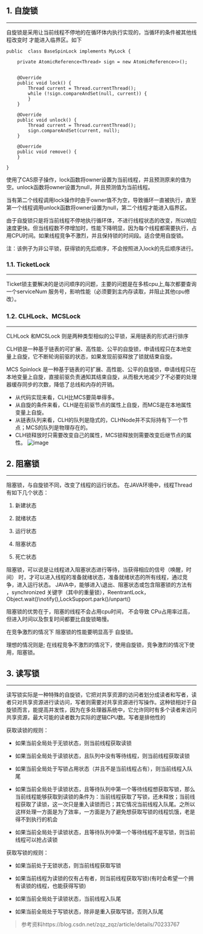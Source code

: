 ## 1. 自旋锁

---
自旋锁是采用让当前线程不停地的在循环体内执行实现的，当循环的条件被其他线程改变时 才能进入临界区。如下

```
public  class BaseSpinLock implements MyLock {

    private AtomicReference<Thread> sign = new AtomicReference<>();


    @Override
    public void lock() {
        Thread current = Thread.currentThread();
        while (!sign.compareAndSet(null, current)) {
        }
    }

    @Override
    public void unlock() {
        Thread current = Thread.currentThread();
        sign.compareAndSet(current, null);
    }

    @Override
    public void remove() {
    }

}
```
使用了CAS原子操作，lock函数将owner设置为当前线程，并且预测原来的值为空。unlock函数将owner设置为null，并且预测值为当前线程。

当有第二个线程调用lock操作时由于owner值不为空，导致循环一直被执行，直至第一个线程调用unlock函数将owner设置为null，第二个线程才能进入临界区。

由于自旋锁只是将当前线程不停地执行循环体，不进行线程状态的改变，所以响应速度更快。但当线程数不停增加时，性能下降明显，因为每个线程都需要执行，占用CPU时间。如果线程竞争不激烈，并且保持锁的时间段。适合使用自旋锁。

注：该例子为非公平锁，获得锁的先后顺序，不会按照进入lock的先后顺序进行。

### 1.1. TicketLock

---
Ticket锁主要解决的是访问顺序的问题，主要的问题是在多核cpu上,每次都要查询一个serviceNum 服务号，影响性能（必须要到主内存读取，并阻止其他cpu修改）。
### 1.2. CLHLock、MCSLock

---
CLHLock 和MCSLock 则是两种类型相似的公平锁，采用链表的形式进行排序

CLH锁是一种基于链表的可扩展、高性能、公平的自旋锁，申请线程只在本地变量上自旋，它不断轮询前驱的状态，如果发现前驱释放了锁就结束自旋。
          
MCS Spinlock 是一种基于链表的可扩展、高性能、公平的自旋锁，申请线程只在本地变量上自旋，直接前驱负责通知其结束自旋，从而极大地减少了不必要的处理器缓存同步的次数，降低了总线和内存的开销。

- 从代码实现来看，CLH比MCS要简单得多。
- 从自旋的条件来看，CLH是在前驱节点的属性上自旋，而MCS是在本地属性变量上自旋。
- 从链表队列来看，CLH的队列是隐式的，CLHNode并不实际持有下一个节点；MCS的队列是物理存在的。
- CLH锁释放时只需要改变自己的属性，MCS锁释放则需要改变后继节点的属性。
![image](https://github.com/xuanyu66/JavaLock/blob/master/CLH_MCS.png)

## 2. 阻塞锁

---
阻塞锁，与自旋锁不同，改变了线程的运行状态。
在JAVA环境中，线程Thread有如下几个状态：

1. 新建状态

2. 就绪状态

3. 运行状态

4. 阻塞状态

5. 死亡状态

阻塞锁，可以说是让线程进入阻塞状态进行等待，当获得相应的信号（唤醒，时间） 时，才可以进入线程的准备就绪状态，准备就绪状态的所有线程，通过竞争，进入运行状态。
JAVA中，能够进入\退出、阻塞状态或包含阻塞锁的方法有 ，synchronized 关键字（其中的重量锁），ReentrantLock，Object.wait()\notify(),LockSupport.park()/unpart()

阻塞锁的优势在于，阻塞的线程不会占用cpu时间， 不会导致 CPu占用率过高，但进入时间以及恢复时间都要比自旋锁略慢。

在竞争激烈的情况下 阻塞锁的性能要明显高于 自旋锁。

理想的情况则是; 在线程竞争不激烈的情况下，使用自旋锁，竞争激烈的情况下使用，阻塞锁。

## 3. 读写锁

---
读写锁实际是一种特殊的自旋锁，它把对共享资源的访问者划分成读者和写者，读者只对共享资源进行读访问，写者则需要对共享资源进行写操作。这种锁相对于自旋锁而言，能提高并发性，因为在多处理器系统中，它允许同时有多个读者来访问共享资源，最大可能的读者数为实际的逻辑CPU数。写者是排他性的

获取读锁的规则：

- 如果当前全局处于无锁状态，则当前线程获取读锁

- 如果当前全局处于读锁状态，且队列中没有等待线程，则当前线程获取读锁

- 如果当前全局处于写锁占用状态（并且不是当前线程占有），则当前线程入队尾

- 如果当前全局处于读锁状态，且等待队列中第一个等待线程想获取写锁，那么当前线程能够获取到读锁的条件为：当前线程获取了写锁，还未释放；当前线程获取了读锁，这一次只是重入读锁而已；其它情况当前线程入队尾。之所以这样处理一方面是为了效率，一方面是为了避免想获取写锁的线程饥饿，老是得不到执行的机会

- 如果当前全局处于读锁状态，且等待队列中第一个等待线程不是写锁，则当前线程可以抢占读锁

获取写锁的规则：

- 如果当前处于无锁状态，则当前线程获取写锁

- 如果当前线程为读锁的仅有占有者，则当前线程获取写锁)(有时会希望一个拥有读锁的线程，也能获得写锁)

- 如果当前全局处于读锁状态，当前线程入队尾

- 如果当前全局处于写锁状态，除非是重入获取写锁，否则入队尾

> 参考资料https://blog.csdn.net/zqz_zqz/article/details/70233767
